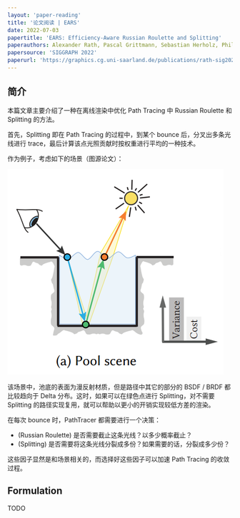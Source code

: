 ```yaml
---
layout: 'paper-reading'
title: '论文阅读 | EARS'
date: 2022-07-03
papertitle: 'EARS: Efficiency-Aware Russian Roulette and Splitting'
paperauthors: Alexander Rath, Pascal Grittmann, Sebastian Herholz, Philippe Weier, Philipp Slusallek
papersource: 'SIGGRAPH 2022'
paperurl: 'https://graphics.cg.uni-saarland.de/publications/rath-sig2022.html'
---
```


## 简介

本篇文章主要介绍了一种在离线渲染中优化 Path Tracing 中 Russian Roulette 和 Splitting 的方法。

首先，Splitting 即在 Path Tracing 的过程中，到某个 bounce 后，分叉出多条光线进行 trace，最后计算该点光照贡献时按权重进行平均的一种技术。

作为例子，考虑如下的场景（图源论文）：

![pool-scene](ears/pool-scene.png)

该场景中，池底的表面为漫反射材质，但是路径中其它的部分的 BSDF / BRDF 都比较趋向于 Delta 分布。这时，如果可以在绿色点进行 Splitting，对不需要 Splitting 的路径实现复用，就可以帮助以更小的开销实现较低方差的渲染。

在每次 bounce 时，PathTracer 都需要进行一个决策：
- (Russian Roulette) 是否需要截止这条光线？以多少概率截止？
- (Splitting) 是否需要将这条光线分裂成多份？如果需要的话，分裂成多少份？

这些因子显然是和场景相关的，而选择好这些因子可以加速 Path Tracing 的收敛过程。

## Formulation

TODO